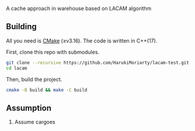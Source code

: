 A cache approach in warehouse based on LACAM algorithm

## Building

All you need is [CMake](https://cmake.org/) (≥v3.16). The code is written in C++(17).

First, clone this repo with submodules.

```sh
git clone --recursive https://github.com/HarukiMoriarty/lacam-test.git
cd lacam
```
Then, build the project.

```sh
cmake -B build && make -C build
```

## Assumption

1. Assume cargoes 